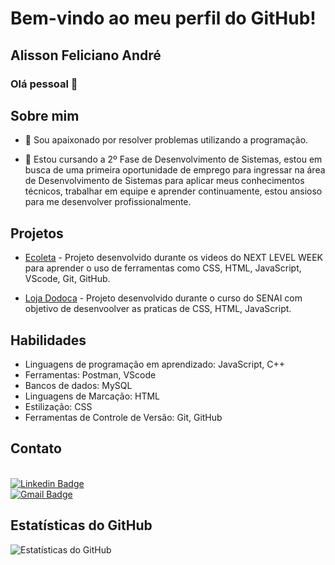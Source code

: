 # Bem-vindo ao meu perfil do GitHub!

## Alisson Feliciano André
### Olá pessoal 👋

## Sobre mim
- :purple_heart: Sou apaixonado por resolver problemas utilizando a programação. 

- :office: Estou cursando  a 2º Fase de Desenvolvimento de Sistemas, estou em busca de uma primeira oportunidade de emprego para ingressar na área de Desenvolvimento de Sistemas para aplicar meus conhecimentos técnicos, trabalhar em equipe e aprender continuamente, estou ansioso para me desenvolver profissionalmente.


## Projetos

- [Ecoleta](https://github.com/alissonfandre/next-level-week) - Projeto desenvolvido durante os videos do NEXT LEVEL WEEK para aprender o uso de ferramentas como CSS, HTML, JavaScript, VScode, Git, GitHub.

- [Loja Dodoca](https://github.com/alissonfandre/loja_dodoca) - Projeto desenvolvido durante o curso do SENAI com objetivo de desenvoolver as praticas de CSS, HTML, JavaScript.

## Habilidades
- Linguagens de programação em aprendizado: JavaScript, C++
- Ferramentas: Postman, VScode
- Bancos de dados: MySQL
- Linguagens de Marcação: HTML
- Estilização: CSS
- Ferramentas de Controle de Versão: Git, GitHub

## Contato 

<br/> [![Linkedin Badge](https://img.shields.io/badge/-LinkedIn-blue?style=flat-square&logo=Linkedin&logoColor=white&link=https://www.linkedin.com/https://www.linkedin.com/in/alisson-feliciano-648b48259/)](https://www.linkedin.com/in/alisson-feliciano-648b48259/)
<br/> [![Gmail Badge](https://img.shields.io/badge/Gmail-D14836?style=for-the-badge&logo=gmail&logoColor=white&link=mailto:alissonfandre9@gmail.com)](mailto:alissonfandre9@gmail.com)

## Estatísticas do GitHub

![Estatísticas do GitHub](https://github-readme-stats.vercel.app/api?username=alissonfandre&show_icons=true&count_private=true)

 